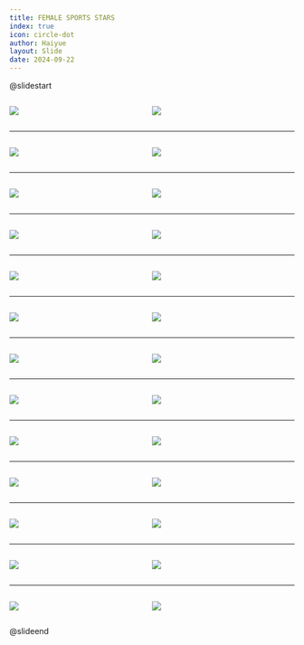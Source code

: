 ```yaml
---
title: FEMALE SPORTS STARS
index: true
icon: circle-dot
author: Haiyue
layout: Slide
date: 2024-09-22
---
```

 
@slidestart

<div style="display:flex">
<div style="flex:1">

![](https://raw.githubusercontent.com/yclord/reading/refs/heads/master/english/Level-V/FEMALE%20SPORTS%20STARS/001.webp)
</div>
<div style="flex:1">

![](https://raw.githubusercontent.com/yclord/reading/refs/heads/master/english/Level-V/FEMALE%20SPORTS%20STARS/002.webp)
</div>
</div>

---

<div style="display:flex">
<div style="flex:1">

![](https://raw.githubusercontent.com/yclord/reading/refs/heads/master/english/Level-V/FEMALE%20SPORTS%20STARS/003.webp)
</div>
<div style="flex:1">

![](https://raw.githubusercontent.com/yclord/reading/refs/heads/master/english/Level-V/FEMALE%20SPORTS%20STARS/004.webp)
</div>
</div>

---

<div style="display:flex">
<div style="flex:1">

![](https://raw.githubusercontent.com/yclord/reading/refs/heads/master/english/Level-V/FEMALE%20SPORTS%20STARS/005.webp)
</div>
<div style="flex:1">

![](https://raw.githubusercontent.com/yclord/reading/refs/heads/master/english/Level-V/FEMALE%20SPORTS%20STARS/006.webp)
</div>
</div>

---

<div style="display:flex">
<div style="flex:1">

![](https://raw.githubusercontent.com/yclord/reading/refs/heads/master/english/Level-V/FEMALE%20SPORTS%20STARS/007.webp)
</div>
<div style="flex:1">

![](https://raw.githubusercontent.com/yclord/reading/refs/heads/master/english/Level-V/FEMALE%20SPORTS%20STARS/008.webp)
</div>
</div>

---

<div style="display:flex">
<div style="flex:1">

![](https://raw.githubusercontent.com/yclord/reading/refs/heads/master/english/Level-V/FEMALE%20SPORTS%20STARS/009.webp)
</div>
<div style="flex:1">

![](https://raw.githubusercontent.com/yclord/reading/refs/heads/master/english/Level-V/FEMALE%20SPORTS%20STARS/010.webp)
</div>
</div>

---

<div style="display:flex">
<div style="flex:1">

![](https://raw.githubusercontent.com/yclord/reading/refs/heads/master/english/Level-V/FEMALE%20SPORTS%20STARS/011.webp)
</div>
<div style="flex:1">

![](https://raw.githubusercontent.com/yclord/reading/refs/heads/master/english/Level-V/FEMALE%20SPORTS%20STARS/012.webp)
</div>
</div>

---

<div style="display:flex">
<div style="flex:1">

![](https://raw.githubusercontent.com/yclord/reading/refs/heads/master/english/Level-V/FEMALE%20SPORTS%20STARS/013.webp)
</div>
<div style="flex:1">

![](https://raw.githubusercontent.com/yclord/reading/refs/heads/master/english/Level-V/FEMALE%20SPORTS%20STARS/014.webp)
</div>
</div>

---

<div style="display:flex">
<div style="flex:1">

![](https://raw.githubusercontent.com/yclord/reading/refs/heads/master/english/Level-V/FEMALE%20SPORTS%20STARS/015.webp)
</div>
<div style="flex:1">

![](https://raw.githubusercontent.com/yclord/reading/refs/heads/master/english/Level-V/FEMALE%20SPORTS%20STARS/016.webp)
</div>
</div>

---

<div style="display:flex">
<div style="flex:1">

![](https://raw.githubusercontent.com/yclord/reading/refs/heads/master/english/Level-V/FEMALE%20SPORTS%20STARS/017.webp)
</div>
<div style="flex:1">

![](https://raw.githubusercontent.com/yclord/reading/refs/heads/master/english/Level-V/FEMALE%20SPORTS%20STARS/018.webp)
</div>
</div>

---

<div style="display:flex">
<div style="flex:1">

![](https://raw.githubusercontent.com/yclord/reading/refs/heads/master/english/Level-V/FEMALE%20SPORTS%20STARS/019.webp)
</div>
<div style="flex:1">

![](https://raw.githubusercontent.com/yclord/reading/refs/heads/master/english/Level-V/FEMALE%20SPORTS%20STARS/020.webp)
</div>
</div>

---

<div style="display:flex">
<div style="flex:1">

![](https://raw.githubusercontent.com/yclord/reading/refs/heads/master/english/Level-V/FEMALE%20SPORTS%20STARS/021.webp)
</div>
<div style="flex:1">

![](https://raw.githubusercontent.com/yclord/reading/refs/heads/master/english/Level-V/FEMALE%20SPORTS%20STARS/022.webp)
</div>
</div>

---

<div style="display:flex">
<div style="flex:1">

![](https://raw.githubusercontent.com/yclord/reading/refs/heads/master/english/Level-V/FEMALE%20SPORTS%20STARS/023.webp)
</div>
<div style="flex:1">

![](https://raw.githubusercontent.com/yclord/reading/refs/heads/master/english/Level-V/FEMALE%20SPORTS%20STARS/024.webp)
</div>
</div>

---

<div style="display:flex">
<div style="flex:1">

![](https://raw.githubusercontent.com/yclord/reading/refs/heads/master/english/Level-V/FEMALE%20SPORTS%20STARS/025.webp)
</div>
<div style="flex:1">

![](https://raw.githubusercontent.com/yclord/reading/refs/heads/master/english/Level-V/FEMALE%20SPORTS%20STARS/026.webp)
</div>
</div>

@slideend